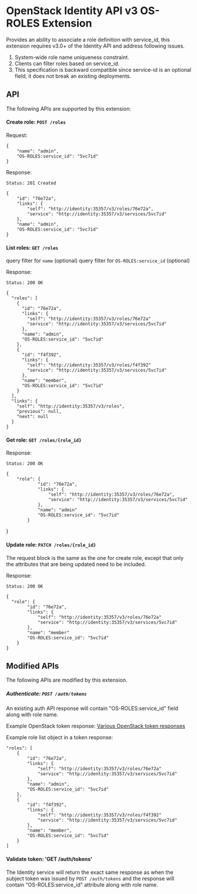 OpenStack Identity API v3 OS-ROLES Extension
============================================

Provides an ability to associate a role definition with service_id, this
extension requires v3.0+ of the Identity API and address following issues.

1. System-wide role name uniqueness constraint.
2. Clients can filter roles based on service_id.
3. This specification is backward compatible since service-id is an optional
field, it does not break an existing deployments.


API
---

The following APIs are supported by this extension:

#### Create role: `POST /roles`

Request:

    {
        "name": "admin",
        "OS-ROLES:service_id": "5vc7id"
    }

Response:

    Status: 201 Created

    {
        "id": "76e72a",
        "links": {
            "self": "http://identity:35357/v3/roles/76e72a",
            "service": "http://identity:35357/v3/services/5vc7id"
        },
        "name": "admin",
        "OS-ROLES:service_id": "5vc7id"
    }

#### List roles: `GET /roles`

query filter for `name` (optional)
query filter for `OS-ROLES:service_id` (optional)

Response:

    Status: 200 OK

    {
      "roles": [
        {
          "id": "76e72a",
          "links": {
            "self": "http://identity:35357/v3/roles/76e72a"
            "service": "http://identity:35357/v3/services/5vc7id"
          },
          "name": "admin",
          "OS-ROLES:service_id": "5vc7id"
        },
        {
          "id": "f4f392",
          "links": {
            "self": "http://identity:35357/v3/roles/f4f392"
            "service": "http://identity:35357/v3/services/5vc7id"
          },
          "name": "member",
          "OS-ROLES:service_id": "5vc7id"
        }
      ],
      "links": {
        "self": "http://identity:35357/v3/roles",
        "previous": null,
        "next": null
      }
    }
#### Get role: `GET /roles/{role_id}`

Response:

    Status: 200 OK

    {
        "role": {
                "id": "76e72a",
                "links": {
                    "self": "http://identity:35357/v3/roles/76e72a",
                    "service": "http://identity:35357/v3/services/5vc7id"
                },
                "name": "admin"
                "OS-ROLES:service_id": "5vc7id"
            }
   }
#### Update role: `PATCH /roles/{role_id}`

The request block is the same as the one for create role, except that only the
attributes that are being updated need to be included.

Response:

    Status: 200 OK

    {
      "role": {
            "id": "76e72a",
            "links": {
                "self": "http://identity:35357/v3/roles/76e72a"
                "service": "http://identity:35357/v3/services/5vc7id"
            },
            "name": "member"
            "OS-ROLES:service_id": "5vc7id"
        }
    }


Modified APIs
------------

The following APIs are modified by this extension.

##### Authenticate: `POST /auth/tokens`

An existing auth API response will contain "OS-ROLES:service_id" field along
with role name.

Example OpenStack token response: [Various OpenStack token responses](https://github.com/openstack/identity-api/blob/master/openstack-identity-api/v3/src/markdown/identity-api-v3.md#authentication-responses)

Example role list object in a token response:

    "roles": [
        {
            "id": "76e72a",
            "links": {
                "self": "http://identity:35357/v3/roles/76e72a"
                "service": "http://identity:35357/v3/services/5vc7id"
            },
            "name": "admin",
            "OS-ROLES:service_id": "5vc7id"
        },
        {
            "id": "f4f392",
            "links": {
                "self": "http://identity:35357/v3/roles/f4f392"
                "service": "http://identity:35357/v3/services/5vc7id"
            },
            "name": "member",
            "OS-ROLES:service_id": "5vc7id"
        }
    ]

#### Validate token: 'GET /auth/tokens'

The Identity service will return the exact same response as when the subject
token was issued by `POST /auth/tokens` and the response will contain
"OS-ROLES:service_id" attribute along with role name.

